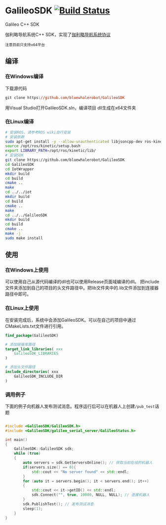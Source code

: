 # GalileoSDK [![Build Status](https://travis-ci.org/BluewhaleRobot/GalileoSDK.svg)](https://travis-ci.org/BluewhaleRobot/GalileoSDK)

Galileo C++ SDK

伽利略导航系统C++ SDK，实现了[伽利略导航系统协议](https://doc.bwbot.org/en/books-online/galileo-proto/)

`注意目前只支持x64平台`

## 编译

### 在Windows编译

下载源代码

```ps
git clone https://github.com/bluewhalerobot/GalileoSDK
```

用Visual Studio打开GalileoSDK.sln，编译项目
dll生成在x64文件夹

### 在Linux编译

```bash
# 安装ROS，请参考ROS wiki自行安装
# 安装依赖
sudo apt-get install -y --allow-unauthenticated libjsoncpp-dev ros-kinetic-roscpp
source /opt/ros/kinetic/setup.bash
export LIBRARY_PATH=/opt/ros/kinetic/lib/
# 安装SDK
git clone https://github.com/bluewhalerobot/GalileoSDK
cd GalileoSDK
cd IotWrapper
mkdir build
cd build
cmake ..
make
cd ../../iot
mkdir build
cd build
cmake ..
make
cd ../../GalileoSDK
mkdir build
cd build
cmake ..
make -j
sudo make install
```

## 使用

### 在Windows上使用

可以使用自己从源代码编译的dll也可以使用Release页面域编译的dll。
把include文件夹添加到自己的项目的头文件路径中。把lib文件夹中的.lib文件添加到连接器路径中即可。

### 在Linux上使用

在安装完成后，系统中会添加GalileoSDK。可以在自己的项目中通过CMakeLists.txt文件进行引用。

```cmake
find_package(GalileoSDK)

# 添加链接库路径
target_link_libraries( xxx
    GalileoSDK_LIBRARIES
)

# 添加头文件路径
include_directories( xxx
    GalileoSDK_INCLUDE_DIR
)
```

### 调用例子

下面的例子向机器人发布测试消息。程序运行后可以在机器人上创建`/pub_test`话题

```cpp

#include <GalileoSDK/GalileoSDK.h>
#include <GalileoSDK/galileo_serial_server/GalileoStatus.h>

int main()
{
    GalileoSDK::GalileoSDK sdk;
    while (true)
    {
        auto servers = sdk.GetServersOnline(); // 获取当前在线的机器人
        if(servers.size() == 0){
            std::cout << "No server found" << std::endl;
        }
        for (auto it = servers.begin(); it < servers.end(); it++)
        {
            std::cout << it->getID() << std::endl;
            sdk.Connect("", true, 10000, NULL, NULL); // 连接机器人
        }
        sdk.PublishTest(); // 发布测试消息
        sleep(1);
    }
}

```
